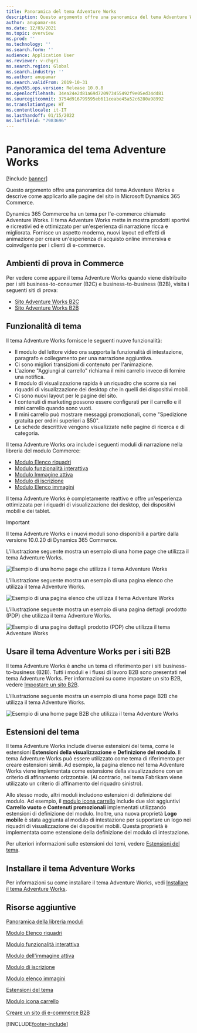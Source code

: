 ```yaml
---
title: Panoramica del tema Adventure Works
description: Questo argomento offre una panoramica del tema Adventure Works e descrive come applicarlo alle pagine del sito in Microsoft Dynamics 365 Commerce.
author: anupamar-ms
ms.date: 12/03/2021
ms.topic: overview
ms.prod: ''
ms.technology: ''
ms.search.form: ''
audience: Application User
ms.reviewer: v-chgri
ms.search.region: Global
ms.search.industry: ''
ms.author: anupamar
ms.search.validFrom: 2019-10-31
ms.dyn365.ops.version: Release 10.0.8
ms.openlocfilehash: 34ea24e2d81a69d720973455492f9e05ed34dd81
ms.sourcegitcommit: 3754d916799595eb611ceabe45a52c6280a98992
ms.translationtype: HT
ms.contentlocale: it-IT
ms.lasthandoff: 01/15/2022
ms.locfileid: "7983696"
---
```

# <a name="adventure-works-theme-overview"></a>Panoramica del tema Adventure Works

[!include [banner](includes/banner.md)]

Questo argomento offre una panoramica del tema Adventure Works e descrive come applicarlo alle pagine del sito in Microsoft Dynamics 365 Commerce.

Dynamics 365 Commerce ha un tema per l'e-commerce chiamato Adventure Works. Il tema Adventure Works mette in mostra prodotti sportivi e ricreativi ed è ottimizzato per un'esperienza di narrazione ricca e migliorata. Fornisce un aspetto moderno, nuovi layout ed effetti di animazione per creare un'esperienza di acquisto online immersiva e coinvolgente per i clienti di e-commerce.

## <a name="trial-environments-in-commerce"></a>Ambienti di prova in Commerce

Per vedere come appare il tema Adventure Works quando viene distribuito per i siti business-to-consumer (B2C) e business-to-business (B2B), visita i seguenti siti di prova:

- [Sito Adventure Works B2C](https://www.adventure-works.com/)
- [Sito Adventure Works B2B](https://www.adventure-works.com/business)

## <a name="theme-capabilities"></a>Funzionalità di tema

Il tema Adventure Works fornisce le seguenti nuove funzionalità:

- Il modulo del lettore video ora supporta la funzionalità di intestazione, paragrafo e collegamento per una narrazione aggiuntiva.
- Ci sono migliori transizioni di contenuto per l'animazione.
- L'azione "Aggiungi al carrello" richiama il mini carrello invece di fornire una notifica.
- Il modulo di visualizzazione rapida è un riquadro che scorre sia nei riquadri di visualizzazione dei desktop che in quelli dei dispositivi mobili.
- Ci sono nuovi layout per le pagine del sito. 
- I contenuti di marketing possono essere configurati per il carrello e il mini carrello quando sono vuoti.
- Il mini carrello può mostrare messaggi promozionali, come "Spedizione gratuita per ordini superiori a $50".
- Le schede descrittive vengono visualizzate nelle pagine di ricerca e di categoria.

Il tema Adventure Works ora include i seguenti moduli di narrazione nella libreria del modulo Commerce:

- [Modulo Elenco riquadri](tile-list-module.md)
- [Modulo funzionalità interattiva](interactive-feature-module.md)
- [Modulo Immagine attiva](active-image-module.md)
- [Modulo di iscrizione](subscribe-module.md)
- [Modulo Elenco immagini](image-list-module.md)

Il tema Adventure Works è completamente reattivo e offre un'esperienza ottimizzata per i riquadri di visualizzazione dei desktop, dei dispositivi mobili e dei tablet.

> [!IMPORTANT]
> Il tema Adventure Works e i nuovi moduli sono disponibili a partire dalla versione 10.0.20 di Dynamics 365 Commerce.

L'illustrazione seguente mostra un esempio di una home page che utilizza il tema Adventure Works.

![Esempio di una home page che utilizza il tema Adventure Works](./media/aw_b2c.PNG)

L'illustrazione seguente mostra un esempio di una pagina elenco che utilizza il tema Adventure Works.

![Esempio di una pagina elenco che utilizza il tema Adventure Works](./media/Aw_list.PNG)

L'illustrazione seguente mostra un esempio di una pagina dettagli prodotto (PDP) che utilizza il tema Adventure Works.

![Esempio di una pagina dettagli prodotto (PDP) che utilizza il tema Adventure Works](./media/aw_pdp.PNG)

## <a name="use-the-adventure-works-theme-for-b2b-sites"></a>Usare il tema Adventure Works per i siti B2B

Il tema Adventure Works è anche un tema di riferimento per i siti business-to-business (B2B). Tutti i moduli e i flussi di lavoro B2B sono presentati nel tema Adventure Works. Per informazioni su come impostare un sito B2B, vedere [Impostare un sito B2B](./b2b/set-up-b2b-site.md).

L'illustrazione seguente mostra un esempio di una home page B2B che utilizza il tema Adventure Works.

![Esempio di una home page B2B che utilizza il tema Adventure Works](./media/aw_b2b.PNG)

## <a name="theme-extensions"></a>Estensioni del tema

Il tema Adventure Works include diverse estensioni del tema, come le estensioni **Estensioni della visualizzazione** e **Definizione del modulo**. Il tema Adventure Works può essere utilizzato come tema di riferimento per creare estensioni simili. Ad esempio, la pagina elenco nel tema Adventure Works viene implementata come estensione della visualizzazione con un criterio di affinamento orizzontale. (Al contrario, nel tema Fabrikam viene utilizzato un criterio di affinamento del riquadro sinistro).

Allo stesso modo, altri moduli includono estensioni di definizione del modulo. Ad esempio, il [modulo icona carrello](cart-icon-module.md) include due slot aggiuntivi **Carrello vuoto** e **Contenuti promozionali** implementati utilizzando estensioni di definizione del modulo. Inoltre, una nuova proprietà **Logo mobile** è stata aggiunta al modulo di intestazione per supportare un logo nei riquadri di visualizzazione dei dispositivi mobili. Questa proprietà è implementata come estensione della definizione del modulo di intestazione.

Per ulteriori informazioni sulle estensioni dei temi, vedere [Estensioni del tema](e-commerce-extensibility/theme-module-extensions.md).

## <a name="install-the-adventure-works-theme"></a>Installare il tema Adventure Works

Per informazioni su come installare il tema Adventure Works, vedi [Installare il tema Adventure Works](install-adventure-works.md).

## <a name="additional-resources"></a>Risorse aggiuntive

[Panoramica della libreria moduli](starter-kit-overview.md)

[Modulo Elenco riquadri](tile-list-module.md)

[Modulo funzionalità interattiva](interactive-feature-module.md)

[Modulo dell'immagine attiva](active-image-module.md)

[Modulo di iscrizione](subscribe-module.md)

[Modulo elenco immagini](image-list-module.md)

[Estensioni del tema](e-commerce-extensibility/theme-module-extensions.md)

[Modulo icona carrello](cart-icon-module.md)

[Creare un sito di e-commerce B2B](./b2b/set-up-b2b-site.md)

[!INCLUDE[footer-include](../includes/footer-banner.md)]
